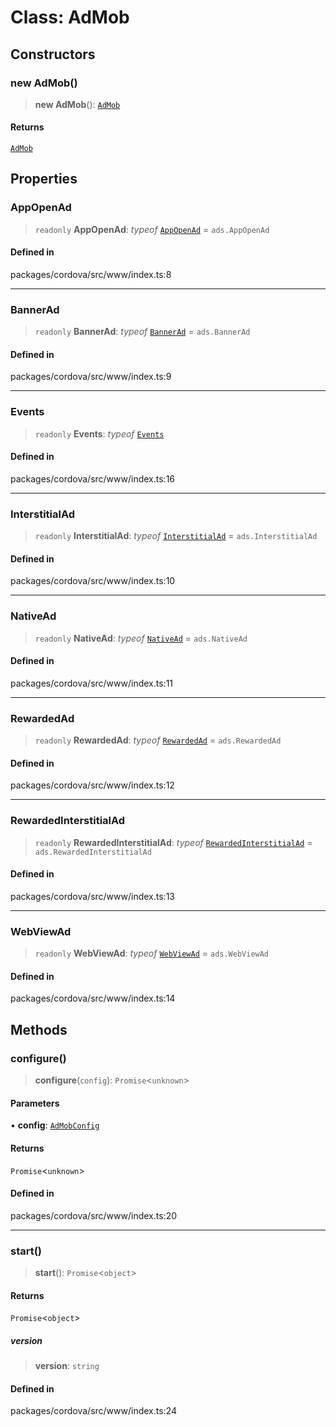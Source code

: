 # Class: AdMob

## Constructors

### new AdMob()

> **new AdMob**(): [`AdMob`](AdMob.md)

#### Returns

[`AdMob`](AdMob.md)

## Properties

### AppOpenAd

> `readonly` **AppOpenAd**: *typeof* [`AppOpenAd`](AppOpenAd.md) = `ads.AppOpenAd`

#### Defined in

packages/cordova/src/www/index.ts:8

***

### BannerAd

> `readonly` **BannerAd**: *typeof* [`BannerAd`](BannerAd.md) = `ads.BannerAd`

#### Defined in

packages/cordova/src/www/index.ts:9

***

### Events

> `readonly` **Events**: *typeof* [`Events`](../enumerations/Events.md)

#### Defined in

packages/cordova/src/www/index.ts:16

***

### InterstitialAd

> `readonly` **InterstitialAd**: *typeof* [`InterstitialAd`](InterstitialAd.md) = `ads.InterstitialAd`

#### Defined in

packages/cordova/src/www/index.ts:10

***

### NativeAd

> `readonly` **NativeAd**: *typeof* [`NativeAd`](NativeAd.md) = `ads.NativeAd`

#### Defined in

packages/cordova/src/www/index.ts:11

***

### RewardedAd

> `readonly` **RewardedAd**: *typeof* [`RewardedAd`](RewardedAd.md) = `ads.RewardedAd`

#### Defined in

packages/cordova/src/www/index.ts:12

***

### RewardedInterstitialAd

> `readonly` **RewardedInterstitialAd**: *typeof* [`RewardedInterstitialAd`](RewardedInterstitialAd.md) = `ads.RewardedInterstitialAd`

#### Defined in

packages/cordova/src/www/index.ts:13

***

### WebViewAd

> `readonly` **WebViewAd**: *typeof* [`WebViewAd`](WebViewAd.md) = `ads.WebViewAd`

#### Defined in

packages/cordova/src/www/index.ts:14

## Methods

### configure()

> **configure**(`config`): `Promise`\<`unknown`\>

#### Parameters

• **config**: [`AdMobConfig`](../interfaces/AdMobConfig.md)

#### Returns

`Promise`\<`unknown`\>

#### Defined in

packages/cordova/src/www/index.ts:20

***

### start()

> **start**(): `Promise`\<`object`\>

#### Returns

`Promise`\<`object`\>

##### version

> **version**: `string`

#### Defined in

packages/cordova/src/www/index.ts:24
